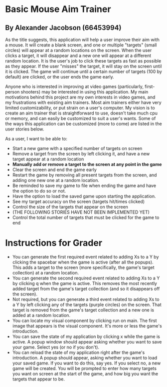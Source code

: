 # Basic Mouse Aim Trainer

## By Alexander Jacobson (66453994)

As the title suggests, this application will help a user improve their aim
with a mouse. It will create a blank screen, and one or multiple "targets" 
(small circles) will appear at a random locations on the screen. When the 
user clicks a target, it will disappear and a new one will appear at a 
different random location. It is the user's job to click these targets as 
fast as possible as they appear. If the user "misses" the target, it will 
stay on the screen until it is clicked. The game will continue until a 
certain number of targets (100 by default) are clicked, or the user ends 
the game early.

Anyone who is interested in improving at video games (particularly, 
first-person shooters) may be interested in using this application. My main
motivations behind this project are my own interests in video games, and my
frustrations with existing aim trainers. Most aim trainers either have very
limited customizability, or put strain on a user's computer. My vision is to 
create an aim trainer that is straightforward to use, doesn't take much cpu 
or memory, and can easily be customized to suit a user's wants. Some of the 
ways this application can be customized (more to come) are listed in the 
user stories below.

As a user, I want to be able to:
- Start a new game with a specified number of targets on screen
- Remove a target from the screen by left clicking it, and have a new target
appear at a random location
- **Manually add or remove a target to the screen at any point in the game**
- Clear the screen and end the game early
- Restart the game by removing all present targets from the screen, and adding
one new one at a random location.
- Be reminded to save my game to file when ending the game and have the option
to do so or not.
- Have the option to load the saved game upon starting the application.
- See my target accuracy on the screen (targets hit/times clicked)
- Control the size of the targets that appear on the screen
- (THE FOLLOWING STORIES HAVE NOT BEEN IMPLEMENTED YET)
- Control the total number of targets that must be clicked for the game to end

# Instructions for Grader

- You can generate the first required event related to adding Xs to a Y by
clicking the spacebar when the game is active (after all the popups). This 
adds a target to the screen (more specifically, the game's target collection)
at a random location. 
- You can generate the second required event related to adding Xs to a Y by
clicking q when the game is active. This removes the most recently added
target from the game's target collection (and so it disappears off the screen).
- Not required, but you can generate a third event related to adding Xs to a Y
by left clicking any of the targets (purple circles) on the screen. That target
is removed from the game's target collection and a new one is added at a random
location.
- You can locate my visual component by clicking run on main. The first image
that appears is the visual component. It's more or less the game's introduction.
- You can save the state of my application by clicking x while the game is
active. A popup window should appear asking whether you want to save your game.
Select yes (or no if you don't).
- You can reload the state of my application right after the game's introduction.
A popup should appear, asking whether you want to load your saved game. If you
want to do this, say yes. If you select no, a new game will be created. You will
be prompted to enter how many targets you want on screen at the start of the game,
and how big you want the targets that appear to be.